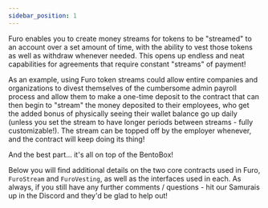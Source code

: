 ```yaml
---
sidebar_position: 1
---
```


Furo enables you to create money streams for tokens to be "streamed" to an account over a set amount of time, with the ability to vest those tokens as well as withdraw whenever needed. This opens up endless and neat capabilities for agreements that require constant "streams" of payment!

As an example, using Furo token streams could allow entire companies and organizations to divest themselves of the cumbersome admin payroll process and allow them to make a one-time deposit to the contract that can then begin to "stream" the money deposited to their employees, who get the added bonus of physically seeing their wallet balance go up daily (unless you set the stream to have longer periods between streams - fully customizable!). The stream can be topped off by the employer whenever, and the contract will keep doing its thing!

And the best part... it's all on top of the BentoBox!

Below you will find additional details on the two core contracts used in Furo, `FuroStream` and `FuroVesting`, as well as the interfaces used in each. As always, if you still have any further comments / questions - hit our Samurais up in the Discord and they'd be glad to help out!
